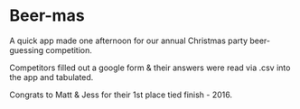 # Beer-mas
A quick app made one afternoon for our annual Christmas party beer-guessing competition. 

Competitors filled out a google form & their answers were read via .csv into the app and tabulated.

Congrats to Matt & Jess for their 1st place tied finish - 2016.
